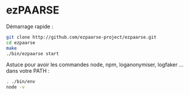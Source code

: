ezPAARSE
========

Démarrage rapide :

```bash
git clone http://github.com/ezpaarse-project/ezpaarse.git
cd ezpaarse
make
./bin/ezpaarse start
```

Astuce pour avoir les commandes node, npm, loganonymiser, logfaker ... dans votre PATH :

```bash
. ./bin/env
node -v
```
